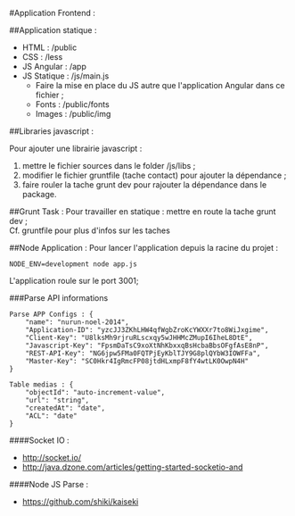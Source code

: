 #Application Frontend : 

##Application statique : 
* HTML : /public 
* CSS : /less
* JS Angular : /app
* JS Statique : /js/main.js
	- Faire la mise en place du JS autre que l'application Angular dans ce fichier ;
	- Fonts : /public/fonts
	- Images : /public/img

##Libraries javascript :

Pour ajouter une librairie javascript :

1. mettre le fichier sources dans le folder /js/libs ;
2. modifier le fichier gruntfile (tache contact) pour ajouter la dépendance ;
3. faire rouler la tache grunt dev pour rajouter la dépendance dans le package.

##Grunt Task : 
Pour travailler en statique : mettre en route la tache grunt dev ;<br />
Cf. gruntfile pour plus d'infos sur les taches

##Node Application : 
Pour lancer l'application depuis la racine du projet :

```
NODE_ENV=development node app.js
```
							
L'application roule sur le port 3001;

###Parse API informations
				
```
Parse APP Configs : {
	"name": "nurun-noel-2014",
	"Application-ID": "yzcJJ3ZKhLHW4qfWgbZroKcYWXXr7to8WiJxgime",
	"Client-Key": "U8lksMh9rjruRLscxqy5wJHHMcZMupI6IheL8DtE",
	"Javascript-Key": "FpsmDaTsC9xoXtNhKbxxqBsHcbaBbsOFgfAsE8nP",
	"REST-API-Key": "NG6jpw5FMa0FQTPjEyKblTJY9G8plQYbW3IOWFFa",
	"Master-Key": "SC0Hkr4IgRmcFP08jtdHLxmpF8fY4wtLK0OwpN4H"
}
```

```
Table medias : {
	"objectId": "auto-increment-value",
	"url": "string",
	"createdAt": "date",
	"ACL": "date"
}
```

####Socket IO : 

* http://socket.io/
* http://java.dzone.com/articles/getting-started-socketio-and

####Node JS Parse : 
* https://github.com/shiki/kaiseki